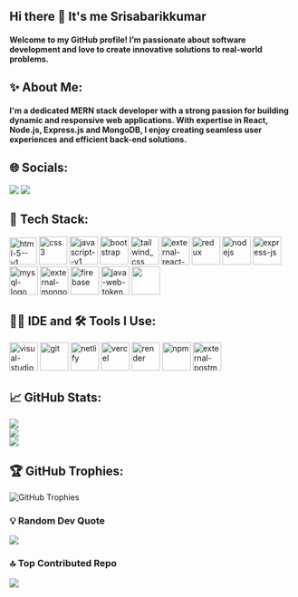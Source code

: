## Hi there 👋 It's me Srisabarikkumar

#### Welcome to my GitHub profile! I’m passionate about software development and love to create innovative solutions to real-world problems.

## ✨ About Me:

#### I'm a dedicated MERN stack developer with a strong passion for building dynamic and responsive web applications. With expertise in React, Node.js, Express.js and MongoDB, I enjoy creating seamless user experiences and efficient back-end solutions.

## 🌐 Socials:

[<img src="https://img.shields.io/badge/LinkedIn-0077B5?style=for-the-badge&logo=linkedin&logoColor=white" />](https://www.linkedin.com/in/srisabarikkumar-m-708b431a9/)
[<img src="https://img.shields.io/badge/Discord-7289DA?style=for-the-badge&logo=discord&logoColor=white" />](https://discord.gg/ZzgMkCkx)

## 🚀 Tech Stack:
<img width="48" height="48" src="https://img.icons8.com/color/48/html-5--v1.png" alt="html-5--v1"/> <img width="50" height="50"
src="https://img.icons8.com/color/48/css3.png" alt="css3"/> <img width="50" height="50" 
src="https://img.icons8.com/color/48/javascript--v1.png" alt="javascript--v1"/> <img width="50" height="50"
src="https://img.icons8.com/fluency/48/bootstrap.png" alt="bootstrap"/> <img width="50" height="50"
src="https://img.icons8.com/color/50/tailwind_css.png" alt="tailwind_css"/> <img width="50" height="50"
src="https://img.icons8.com/external-tal-revivo-color-tal-revivo/50/external-react-a-javascript-library-for-building-user-interfaces-logo-color-tal-revivo.png"
alt="external-react-a-javascript-library-for-building-user-interfaces-logo-color-tal-revivo"/> <img width="50" height="50"
src="https://img.icons8.com/color/50/redux.png" alt="redux"/> <img width="50" height="50" src="https://img.icons8.com/color/50/nodejs.png"
alt="nodejs"/> <img width="50" height="50" src="https://img.icons8.com/nolan/64/express-js.png" alt="express-js"/> 
<img width="50" height="50" src="https://img.icons8.com/color/50/mysql-logo.png" alt="mysql-logo"/> <img width="50" height="50"
src="https://img.icons8.com/external-tal-revivo-color-tal-revivo/50/external-mongodb-a-cross-platform-document-oriented-database-program-logo-color-tal-revivo.png"
alt="external-mongodb-a-cross-platform-document-oriented-database-program-logo-color-tal-revivo"/> 
<img width="50" height="50" src="https://img.icons8.com/color/50/firebase.png" alt="firebase"/> <img width="50" height="50" src="https://img.icons8.com/color/50/java-web-token.png" alt="java-web-token"/>
<img height="50" src="https://miro.medium.com/v2/resize:fit:1400/1*Tq7tp7oZyxiAnoMPsI0Dwg.png" />

## 🧑‍💻 IDE and 🛠️ Tools I Use:
<img width="50" height="50" src="https://img.icons8.com/color/50/visual-studio-code-2019.png" alt="visual-studio-code-2019"/> <img width="50" height="50"
src="https://img.icons8.com/color/50/git.png" alt="git"/> <img width="50" height="50" src="https://media2.dev.to/dynamic/image/width=320,height=320,fit=cover,gravity=auto,format=auto/https%3A%2F%2Fdev-to-uploads.s3.amazonaws.com%2Fuploads%2Forganization%2Fprofile_image%2F141%2F786e7a76-3019-4b70-9d33-663ffdbb1d8e.png" alt="netlify" /> <img width="50" height="50" src="https://ph.rappler.com/elections/2025/favicon.ico"
alt="vercel" /> <img width="50" height="50" src="https://camo.githubusercontent.com/25d25cd0312f9e81b653fbdd33d2b04c49f03dede7fe5c89d4aeabb9a83ec739/68747470733a2f2f63646e2e73616e6974792e696f2f696d616765732f3334656e74386c792f70726f64756374696f6e2f656333376133363630373034653166613262343234366339613031616233346531343531393461642d383234783832342e706e67" alt="render" />  <img width="50" height="50" src="https://img.icons8.com/color/50/npm.png" alt="npm"/> 
<img width="50" height="50" src="https://img.icons8.com/external-tal-revivo-color-tal-revivo/50/external-postman-is-the-only-complete-api-development-environment-logo-color-tal-revivo.png" alt="external-postman-is-the-only-complete-api-development-environment-logo-color-tal-revivo"/>

## 📈 GitHub Stats:

![](https://github-readme-stats.vercel.app/api?username=Srisabarikkumar&theme=radical&hide_border=false&include_all_commits=false&count_private=false)<br/>
![](https://github-readme-streak-stats.herokuapp.com/?user=Srisabarikkumar&theme=radical&hide_border=false)<br/>
![](https://github-readme-stats.vercel.app/api/top-langs/?username=Srisabarikkumar&theme=radical&hide_border=false&include_all_commits=false&count_private=false&layout=compact)

## 🏆 GitHub Trophies:

![GitHub Trophies](https://github-profile-trophy.vercel.app/?username=Srisabarikkumar&theme=radical)

### 💡 Random Dev Quote

![](https://quotes-github-readme.vercel.app/api?type=horizontal&theme=radical)

### 🔝 Top Contributed Repo

![](https://github-contributor-stats.vercel.app/api?username=Srisabarikkumar&limit=5&theme=radical&combine_all_yearly_contributions=true)
